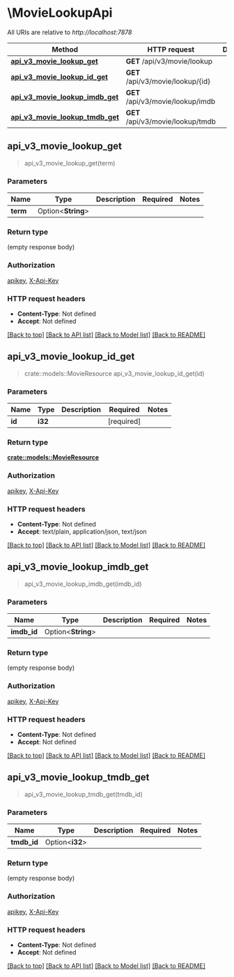 # \MovieLookupApi

All URIs are relative to *http://localhost:7878*

Method | HTTP request | Description
------------- | ------------- | -------------
[**api_v3_movie_lookup_get**](MovieLookupApi.md#api_v3_movie_lookup_get) | **GET** /api/v3/movie/lookup | 
[**api_v3_movie_lookup_id_get**](MovieLookupApi.md#api_v3_movie_lookup_id_get) | **GET** /api/v3/movie/lookup/{id} | 
[**api_v3_movie_lookup_imdb_get**](MovieLookupApi.md#api_v3_movie_lookup_imdb_get) | **GET** /api/v3/movie/lookup/imdb | 
[**api_v3_movie_lookup_tmdb_get**](MovieLookupApi.md#api_v3_movie_lookup_tmdb_get) | **GET** /api/v3/movie/lookup/tmdb | 



## api_v3_movie_lookup_get

> api_v3_movie_lookup_get(term)


### Parameters


Name | Type | Description  | Required | Notes
------------- | ------------- | ------------- | ------------- | -------------
**term** | Option<**String**> |  |  |

### Return type

 (empty response body)

### Authorization

[apikey](../README.md#apikey), [X-Api-Key](../README.md#X-Api-Key)

### HTTP request headers

- **Content-Type**: Not defined
- **Accept**: Not defined

[[Back to top]](#) [[Back to API list]](../README.md#documentation-for-api-endpoints) [[Back to Model list]](../README.md#documentation-for-models) [[Back to README]](../README.md)


## api_v3_movie_lookup_id_get

> crate::models::MovieResource api_v3_movie_lookup_id_get(id)


### Parameters


Name | Type | Description  | Required | Notes
------------- | ------------- | ------------- | ------------- | -------------
**id** | **i32** |  | [required] |

### Return type

[**crate::models::MovieResource**](MovieResource.md)

### Authorization

[apikey](../README.md#apikey), [X-Api-Key](../README.md#X-Api-Key)

### HTTP request headers

- **Content-Type**: Not defined
- **Accept**: text/plain, application/json, text/json

[[Back to top]](#) [[Back to API list]](../README.md#documentation-for-api-endpoints) [[Back to Model list]](../README.md#documentation-for-models) [[Back to README]](../README.md)


## api_v3_movie_lookup_imdb_get

> api_v3_movie_lookup_imdb_get(imdb_id)


### Parameters


Name | Type | Description  | Required | Notes
------------- | ------------- | ------------- | ------------- | -------------
**imdb_id** | Option<**String**> |  |  |

### Return type

 (empty response body)

### Authorization

[apikey](../README.md#apikey), [X-Api-Key](../README.md#X-Api-Key)

### HTTP request headers

- **Content-Type**: Not defined
- **Accept**: Not defined

[[Back to top]](#) [[Back to API list]](../README.md#documentation-for-api-endpoints) [[Back to Model list]](../README.md#documentation-for-models) [[Back to README]](../README.md)


## api_v3_movie_lookup_tmdb_get

> api_v3_movie_lookup_tmdb_get(tmdb_id)


### Parameters


Name | Type | Description  | Required | Notes
------------- | ------------- | ------------- | ------------- | -------------
**tmdb_id** | Option<**i32**> |  |  |

### Return type

 (empty response body)

### Authorization

[apikey](../README.md#apikey), [X-Api-Key](../README.md#X-Api-Key)

### HTTP request headers

- **Content-Type**: Not defined
- **Accept**: Not defined

[[Back to top]](#) [[Back to API list]](../README.md#documentation-for-api-endpoints) [[Back to Model list]](../README.md#documentation-for-models) [[Back to README]](../README.md)

